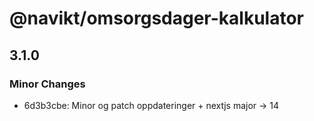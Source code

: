 # @navikt/omsorgsdager-kalkulator

## 3.1.0

### Minor Changes

-   6d3b3cbe: Minor og patch oppdateringer + nextjs major -> 14

